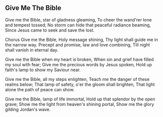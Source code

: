 ## Give Me The Bible

Give me the Bible, star of gladness gleaming,
To cheer the wand'rer lone and tempest tossed;
No storm can hide that peaceful radiance beaming,
Since Jesus came to seek and save the lost.

Chorus
Give me the Bible, Holy message shining,
Thy light shall guide me in the narrow way.
Precept and promise, law and love combining,
Till night shall vanish in eternal day.

Give me the Bible when my heart is broken,
When sin and grief have filled my soul with fear;
Give me the precious words by Jesus spoken,
Hold up faith's lamp to show my Saviour near. 

Give me the Bible, all my steps enlighten,
Teach me the danger of these realms below;
That lamp of safety, o'er the gloom shall brighten,
That light alone the path of peace can show. 

Give me the Bible, lamp of life immortal,
Hold up that splendor by the open grave;
Show me the light from heaven's shining portal,
Show me the glory gilding Jordan's wave.